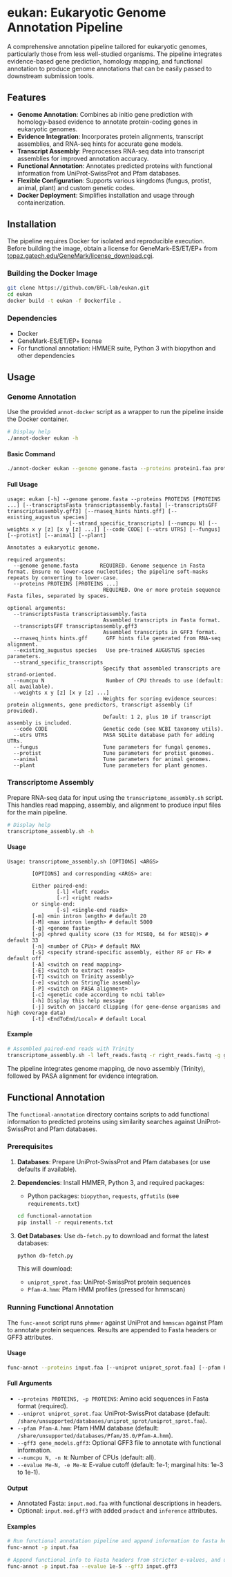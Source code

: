 # eukan: Eukaryotic Genome Annotation Pipeline

A comprehensive annotation pipeline tailored for eukaryotic genomes, particularly those from less well-studied organisms. The pipeline integrates evidence-based gene prediction, homology mapping, and functional annotation to produce genome annotations that can be easily passed to downstream submission tools.

## Features

- **Genome Annotation**: Combines ab initio gene prediction with homology-based evidence to annotate protein-coding genes in eukaryotic genomes.
- **Evidence Integration**: Incorporates protein alignments, transcript assemblies, and RNA-seq hints for accurate gene models.
- **Transcript Assembly**: Preprocesses RNA-seq data into transcript assemblies for improved annotation accuracy.
- **Functional Annotation**: Annotates predicted proteins with functional information from UniProt-SwissProt and Pfam databases.
- **Flexible Configuration**: Supports various kingdoms (fungus, protist, animal, plant) and custom genetic codes.
- **Docker Deployment**: Simplifies installation and usage through containerization.

## Installation

The pipeline requires Docker for isolated and reproducible execution. Before building the image, obtain a license for GeneMark-ES/ET/EP+ from [topaz.gatech.edu/GeneMark/license_download.cgi](topaz.gatech.edu/GeneMark/license_download.cgi).

### Building the Docker Image

```bash
git clone https://github.com/BFL-lab/eukan.git
cd eukan
docker build -t eukan -f Dockerfile .
```

### Dependencies

- Docker
- GeneMark-ES/ET/EP+ license
- For functional annotation: HMMER suite, Python 3 with biopython and other dependencies

## Usage

### Genome Annotation

Use the provided `annot-docker` script as a wrapper to run the pipeline inside the Docker container.

```bash
# Display help
./annot-docker eukan -h
```

#### Basic Command

```bash
./annot-docker eukan --genome genome.fasta --proteins protein1.faa protein2.faa
```

#### Full Usage

```
usage: eukan [-h] --genome genome.fasta --proteins PROTEINS [PROTEINS ...] [--transcriptsFasta transcriptassembly.fasta] [--transcriptsGFF transcriptassembly.gff3] [--rnaseq_hints hints.gff] [--existing_augustus species]
                    [--strand_specific_transcripts] [--numcpu N] [--weights x y [z] [x y [z] ...]] [--code CODE] [--utrs UTRS] [--fungus] [--protist] [--animal] [--plant]

Annotates a eukaryotic genome.

required arguments:
  --genome genome.fasta       REQUIRED. Genome sequence in Fasta format. Ensure no lower-case nucleotides; the pipeline soft-masks repeats by converting to lower-case.
  --proteins PROTEINS [PROTEINS ...]
                               REQUIRED. One or more protein sequence Fasta files, separated by spaces.

optional arguments:
  --transcriptsFasta transcriptassembly.fasta
                               Assembled transcripts in Fasta format.
  --transcriptsGFF transcriptassembly.gff3
                               Assembled transcripts in GFF3 format.
  --rnaseq_hints hints.gff      GFF hints file generated from RNA-seq alignment.
  --existing_augustus species   Use pre-trained AUGUSTUS species parameters.
  --strand_specific_transcripts
                               Specify that assembled transcripts are strand-oriented.
  --numcpu N                    Number of CPU threads to use (default: all available).
  --weights x y [z] [x y [z] ...]
                               Weights for scoring evidence sources: protein alignments, gene predictors, transcript assembly (if provided).
                               Default: 1 2, plus 10 if transcript assembly is included.
  --code CODE                  Genetic code (see NCBI taxonomy utils).
  --utrs UTRS                  PASA SQLite database path for adding UTRs.
  --fungus                     Tune parameters for fungal genomes.
  --protist                    Tune parameters for protist genomes.
  --animal                     Tune parameters for animal genomes.
  --plant                      Tune parameters for plant genomes.
```

### Transcriptome Assembly

Prepare RNA-seq data for input using the `transcriptome_assembly.sh` script. This handles read mapping, assembly, and alignment to produce input files for the main pipeline.

```bash
# Display help
transcriptome_assembly.sh -h
```

#### Usage

```
Usage: transcriptome_assembly.sh [OPTIONS] <ARGS>

        [OPTIONS] and corresponding <ARGS> are:

        Either paired-end:
                [-l] <left reads>
                [-r] <right reads>
        or single-end:
                [-s] <single-end reads>
        [-m] <min intron length> # default 20
        [-M] <max intron length> # default 5000
        [-g] <genome fasta>
        [-p] <phred quality score (33 for MISEQ, 64 for HISEQ)> # default 33
        [-n] <number of CPUs> # default MAX
        [-S] <specify strand-specific assembly, either RF or FR> # default off
        [-A] <switch on read mapping>
        [-E] <switch to extract reads>
        [-T] <switch on Trinity assembly>
        [-e] <switch on StringTie assembly>
        [-P] <switch on PASA alignment>
        [-c] <genetic code according to ncbi table>
        [-h] Display this help message
        [-j] switch on jaccard clipping (for gene-dense organisms and high coverage data)
        [-t] <EndToEnd/Local> # default Local
```

#### Example

```bash
# Assembled paired-end reads with Trinity
transcriptome_assembly.sh -l left_reads.fastq -r right_reads.fastq -g genome.fasta -M 10000 -S RF -A -T -P
```

The pipeline integrates genome mapping, de novo assembly (Trinity), followed by PASA alignment for evidence integration.

## Functional Annotation

The `functional-annotation` directory contains scripts to add functional information to predicted proteins using similarity searches against UniProt-SwissProt and Pfam databases.

### Prerequisites

1. **Databases**: Prepare UniProt-SwissProt and Pfam databases (or use defaults if available).
2. **Dependencies**: Install HMMER, Python 3, and required packages:
   - Python packages: `biopython`, `requests`, `gffutils` (see `requirements.txt`)

   ```bash
   cd functional-annotation
   pip install -r requirements.txt
   ```

3. **Get Databases**: Use `db-fetch.py` to download and format the latest databases:

   ```bash
   python db-fetch.py
   ```

   This will download:
   - `uniprot_sprot.faa`: UniProt-SwissProt protein sequences
   - `Pfam-A.hmm`: Pfam HMM profiles (pressed for hmmscan)

### Running Functional Annotation

The `func-annot` script runs `phmmer` against UniProt and `hmmscan` against Pfam to annotate protein sequences. Results are appended to Fasta headers or GFF3 attributes.

#### Usage

```bash
func-annot --proteins input.faa [--uniprot uniprot_sprot.faa] [--pfam Pfam-A.hmm] [--gff3 input.gff3] [--numcpu N] [--evalue 1e-5]
```

#### Full Arguments

- `--proteins PROTEINS, -p PROTEINS`: Amino acid sequences in Fasta format (required).
- `--uniprot uniprot_sprot.faa`: UniProt-SwissProt database (default: `/share/unsupported/databases/uniprot_sprot/uniprot_sprot.faa`).
- `--pfam Pfam-A.hmm`: Pfam HMM database (default: `/share/unsupported/databases/Pfam/35.0/Pfam-A.hmm`).
- `--gff3 gene_models.gff3`: Optional GFF3 file to annotate with functional information.
- `--numcpu N, -n N`: Number of CPUs (default: all).
- `--evalue Me-N, -e Me-N`: E-value cutoff (default: 1e-1; marginal hits: 1e-3 to 1e-1).

#### Output

- Annotated Fasta: `input.mod.faa` with functional descriptions in headers.
- Optional: `input.mod.gff3` with added `product` and `inference` attributes.

#### Examples

```bash
# Run functional annotation pipeline and append information to fasta headers
func-annot -p input.faa

# Append functional info to Fasta headers from stricter e-values, and update corresponding gff3 feature column with annotations that can be read by table2asn
func-annot -p input.faa --evalue 1e-5 --gff3 input.gff3
```
